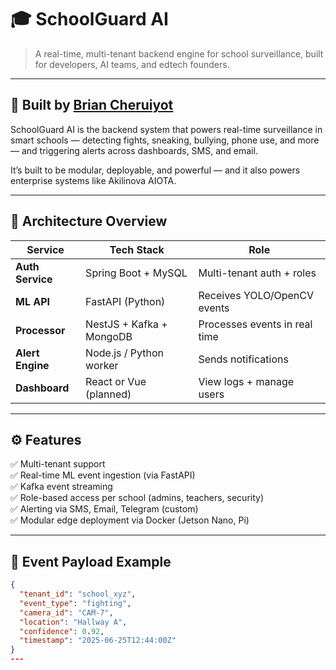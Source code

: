 # 🎓 SchoolGuard AI

> A real-time, multi-tenant backend engine for school surveillance, built for developers, AI teams, and edtech founders.

---

## 🔐 Built by [Brian Cheruiyot](https://github.com/your-profile)

SchoolGuard AI is the backend system that powers real-time surveillance in smart schools — detecting fights, sneaking, bullying, phone use, and more — and triggering alerts across dashboards, SMS, and email.

It’s built to be modular, deployable, and powerful — and it also powers enterprise systems like Akilinova AIOTA.

---

## 🧱 Architecture Overview

| Service            | Tech Stack                     | Role                         |
|--------------------|----------------------------------|-------------------------------|
| **Auth Service**   | Spring Boot + MySQL             | Multi-tenant auth + roles     |
| **ML API**         | FastAPI (Python)                | Receives YOLO/OpenCV events   |
| **Processor**      | NestJS + Kafka + MongoDB        | Processes events in real time |
| **Alert Engine**   | Node.js / Python worker         | Sends notifications           |
| **Dashboard**      | React or Vue (planned)          | View logs + manage users      |

---

## ⚙️ Features

✅ Multi-tenant support  
✅ Real-time ML event ingestion (via FastAPI)  
✅ Kafka event streaming  
✅ Role-based access per school (admins, teachers, security)  
✅ Alerting via SMS, Email, Telegram (custom)  
✅ Modular edge deployment via Docker (Jetson Nano, Pi)  

---

## 🔁 Event Payload Example

```json
{
  "tenant_id": "school_xyz",
  "event_type": "fighting",
  "camera_id": "CAM-7",
  "location": "Hallway A",
  "confidence": 0.92,
  "timestamp": "2025-06-25T12:44:00Z"
}
---

